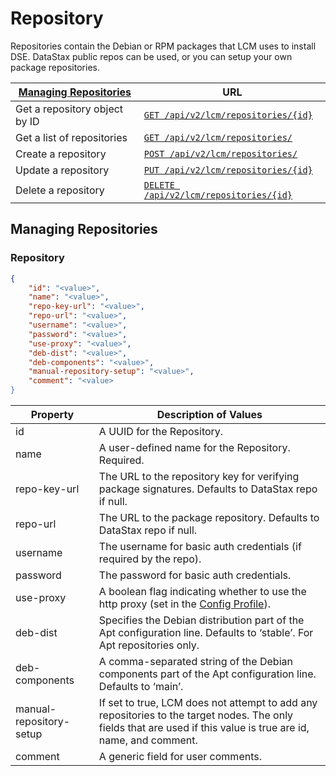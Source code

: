 # Repository

Repositories contain the Debian or RPM packages that LCM uses to install DSE. DataStax public repos can be used, or you can setup your own package repositories.

| [Managing Repositories](https://docs.datastax.com/en/opscenter/6.7/api/docs/lcm_repository.html#managing-repositories) | URL                                                          |
| ------------------------------------------------------------ | ------------------------------------------------------------ |
| Get a repository object by ID                                | [`GET /api/v2/lcm/repositories/{id}`](https://docs.datastax.com/en/opscenter/6.7/api/docs/lcm_repository.html#method-get-repository-object) |
| Get a list of repositories                                   | [`GET /api/v2/lcm/repositories/`](https://docs.datastax.com/en/opscenter/6.7/api/docs/lcm_repository.html#method-get-repository-list) |
| Create a repository                                          | [`POST /api/v2/lcm/repositories/`](https://docs.datastax.com/en/opscenter/6.7/api/docs/lcm_repository.html#method-post-repository-object) |
| Update a repository                                          | [`PUT /api/v2/lcm/repositories/{id}`](https://docs.datastax.com/en/opscenter/6.7/api/docs/lcm_repository.html#method-put-repository-object) |
| Delete a repository                                          | [`DELETE /api/v2/lcm/repositories/{id}`](https://docs.datastax.com/en/opscenter/6.7/api/docs/lcm_repository.html#method-delete-repository-object) |

## Managing Repositories

### Repository

```json
{     
    "id": "<value>",
    "name": "<value>",
    "repo-key-url": "<value>",
    "repo-url": "<value>",
    "username": "<value>",
    "password": "<value>",
    "use-proxy": "<value>",
    "deb-dist": "<value>",
    "deb-components": "<value>",
    "manual-repository-setup": "<value>",
    "comment": "<value>
} 
```

| Property                | Description of Values                                        |
| ----------------------- | ------------------------------------------------------------ |
| id                      | A UUID for the Repository.                                   |
| name                    | A user-defined name for the Repository. Required.            |
| repo-key-url            | The URL to the repository key for verifying package signatures. Defaults to DataStax repo if null. |
| repo-url                | The URL to the package repository. Defaults to DataStax repo if null. |
| username                | The username for basic auth credentials (if required by the repo). |
| password                | The password for basic auth credentials.                     |
| use-proxy               | A boolean flag indicating whether to use the http proxy (set in the [Config Profile](https://docs.datastax.com/en/opscenter/6.7/api/docs/lcm_config_profile.html#lcm-config-profile)). |
| deb-dist                | Specifies the Debian distribution part of the Apt configuration line. Defaults to ‘stable’. For Apt repositories only. |
| deb-components          | A comma-separated string of the Debian components part of the Apt configuration line. Defaults to ‘main’. |
| manual-repository-setup | If set to true, LCM does not attempt to add any repositories to the target nodes.  The only fields that are used if this value is true are id, name, and comment. |
| comment                 | A generic field for user comments.                           |


